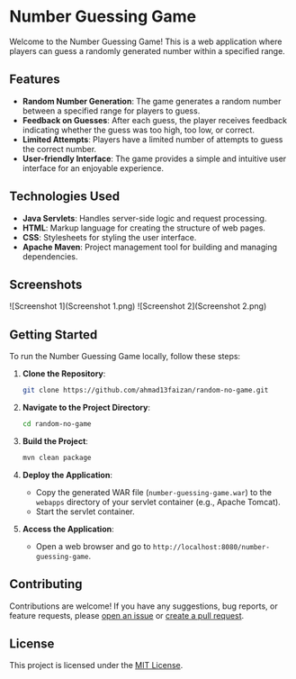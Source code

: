 # Number Guessing Game

Welcome to the Number Guessing Game! This is a web application where players can guess a randomly generated number within a specified range.

## Features

- **Random Number Generation**: The game generates a random number between a specified range for players to guess.
- **Feedback on Guesses**: After each guess, the player receives feedback indicating whether the guess was too high, too low, or correct.
- **Limited Attempts**: Players have a limited number of attempts to guess the correct number.
- **User-friendly Interface**: The game provides a simple and intuitive user interface for an enjoyable experience.

## Technologies Used

- **Java Servlets**: Handles server-side logic and request processing.
- **HTML**: Markup language for creating the structure of web pages.
- **CSS**: Stylesheets for styling the user interface.
- **Apache Maven**: Project management tool for building and managing dependencies.

## Screenshots

![Screenshot 1](Screenshot 1.png)
![Screenshot 2](Screenshot 2.png)


## Getting Started

To run the Number Guessing Game locally, follow these steps:

1. **Clone the Repository**: 
    ```bash
    git clone https://github.com/ahmad13faizan/random-no-game.git
    ```

2. **Navigate to the Project Directory**: 
    ```bash
    cd random-no-game
    ```

3. **Build the Project**: 
    ```bash
    mvn clean package
    ```

4. **Deploy the Application**:
    - Copy the generated WAR file (`number-guessing-game.war`) to the `webapps` directory of your servlet container (e.g., Apache Tomcat).
    - Start the servlet container.

5. **Access the Application**:
    - Open a web browser and go to `http://localhost:8080/number-guessing-game`.

## Contributing

Contributions are welcome! If you have any suggestions, bug reports, or feature requests, please [open an issue](https://github.com/ahmad13faizan/random-no-game/issues) or [create a pull request](https://github.com/ahmad13faizan/random-no-game/pulls).

## License

This project is licensed under the [MIT License](LICENSE).
